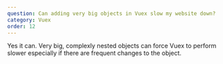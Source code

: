 ```yaml
---
question: Can adding very big objects in Vuex slow my website down?
category: Vuex
order: 12
---
```


Yes it can. Very big, complexly nested objects can force Vuex to perform slower especially if there are frequent changes to the object.

